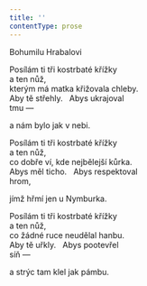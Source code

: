 ```yaml
---
title: ''
contentType: prose
---
```


<section>

Bohumilu Hrabalovi

Posílám ti tři kostrbaté křížky  
a ten nůž,  
kterým má matka křižovala chleby.  
Aby tě střehly.   Abys ukrajoval  
tmu —

a nám bylo jak v nebi.

Posílám ti tři kostrbaté křížky  
a ten nůž,  
co dobře ví, kde nejbělejší kůrka.  
Abys měl ticho.   Abys respektoval  
hrom,

jímž hřmí jen u Nymburka.

Posílám ti tři kostrbaté křížky  
a ten nůž,  
co žádné ruce neudělal hanbu.  
Aby tě uřkly.   Abys pootevřel  
síň —

a strýc tam klel jak pámbu.

</section>
